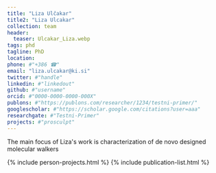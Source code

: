 ```yaml
---
title: "Liza Ulčakar"
title2: "Liza Ulcakar"
collection: team
header:
  teaser: Ulcakar_Liza.webp 
tags: phd
tagline: PhD
location: 
phone: #"+386 ☎"
email: "liza.ulcakar@ki.si"
twitter: #"handle"
linkedin: #"linkedout"
github: #"username"
orcid: #"0000-0000-0000-000X"
publons: #"https://publons.com/researcher/1234/testni-primer/"
googlescholar: #"https://scholar.google.com/citations?user=aaa"
researchgate: #"Testni-Primer"
projects: #"prosculpt"
---
```

The main focus of Liza's work is characterization of de novo designed molecular walkers

{% include person-projects.html %}
{% include publication-list.html %}
